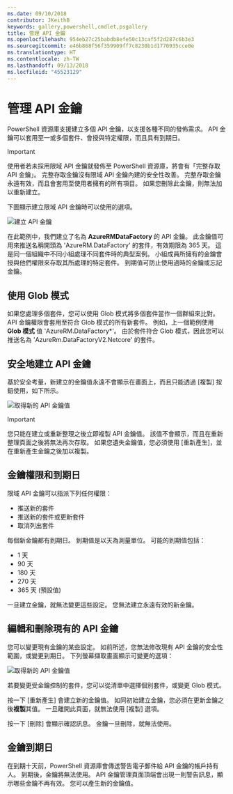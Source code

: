 ```yaml
---
ms.date: 09/10/2018
contributor: JKeithB
keywords: gallery,powershell,cmdlet,psgallery
title: 管理 API 金鑰
ms.openlocfilehash: 954eb27c25babdb8efe50c13caf5f2d287c6b3e3
ms.sourcegitcommit: e46b868f56f359909ff7c8230b1d1770935cce0e
ms.translationtype: HT
ms.contentlocale: zh-TW
ms.lasthandoff: 09/13/2018
ms.locfileid: "45523129"
---
```

# <a name="managing-api-keys"></a>管理 API 金鑰

PowerShell 資源庫支援建立多個 API 金鑰，以支援各種不同的發佈需求。 API 金鑰可以套用至一或多個套件、會授與特定權限，而且具有到期日。

> [!IMPORTANT]
> 使用者若未採用限域 API 金鑰就發佈至 PowerShell 資源庫，將會有「完整存取 API 金鑰」。 完整存取金鑰沒有限域 API 金鑰內建的安全性改善。 完整存取金鑰永遠有效，而且會套用至使用者擁有的所有項目。 如果您刪除此金鑰，則無法加以重新建立。

下圖顯示建立限域 API 金鑰時可以使用的選項。

![建立 API 金鑰](../../Images/PSGallery_KeyScoped.png)

在此範例中，我們建立了名為 **AzureRMDataFactory** 的 API 金鑰。 此金鑰值可用來推送名稱開頭為 'AzureRM.DataFactory' 的套件，有效期限為 365 天。 這是同一個組織中不同小組處理不同套件時的典型案例。 小組成員所擁有的金鑰會授與他們權限來存取其所處理的特定套件。
到期值可防止使用過時的金鑰或忘記金鑰。

## <a name="using-glob-patterns"></a>使用 Glob 模式

如果您處理多個套件，您可以使用 Glob 模式將多個套件當作一個群組來比對。 API 金鑰權限會套用至符合 Glob 模式的所有新套件。 例如，上一個範例使用 **Glob 模式** 值 'AzureRM.DataFactory*'。 由於套件符合 Glob 模式，因此您可以推送名為 'AzureRm.DataFactoryV2.Netcore' 的套件。

## <a name="create-api-keys-securely"></a>安全地建立 API 金鑰

基於安全考量，新建立的金鑰值永遠不會顯示在畫面上，而且只能透過 [複製] 按鈕使用，如下所示。

![取得新的 API 金鑰值](../../Images/PSGallery_CopyCreatedKey.png)

> [!IMPORTANT]
> 您只能在建立或重新整理之後立即複製 API 金鑰值。 該值不會顯示，而且在重新整理頁面之後將無法再次存取。 如果您遺失金鑰值，您必須使用 [重新產生]，並在重新產生金鑰之後加以複製。

## <a name="key-permissions-and-expiration"></a>金鑰權限和到期日

限域 API 金鑰可以指派下列任何權限：

- 推送新的套件
- 推送新的套件或更新套件
- 取消列出套件

每個新金鑰都有到期日。 到期值是以天為測量單位。 可能的到期值包括：

- 1 天
- 90 天
- 180 天
- 270 天
- 365 天 (預設值)

一旦建立金鑰，就無法變更這些設定。 您無法建立永遠有效的新金鑰。

## <a name="editing-and-deleting-existing-api-keys"></a>編輯和刪除現有的 API 金鑰

您可以變更現有金鑰的某些設定。 如前所述，您無法修改現有 API 金鑰的安全性範圍，或變更到期日。 下列螢幕擷取畫面顯示可變更的選項：

![取得新的 API 金鑰值](../../Images/PSGallery_EditAPIKey.png)

若要變更受金鑰控制的套件，您可以從清單中選擇個別套件，或變更 Glob 模式。

按一下 [重新產生] 會建立新的金鑰值。 如同初始建立金鑰，您必須在更新金鑰之後**複製**其值。 一旦離開此頁面，就無法使用 [複製] 選項。

按一下 [刪除] 會顯示確認訊息。 金鑰一旦刪除，就無法使用。

## <a name="key-expiration"></a>金鑰到期日

在到期十天前，PowerShell 資源庫會傳送警告電子郵件給 API 金鑰的帳戶持有人。 到期後，金鑰將無法使用。 API 金鑰管理頁面頂端會出現一則警告訊息，顯示哪些金鑰不再有效。 您可以產生新的金鑰值。
